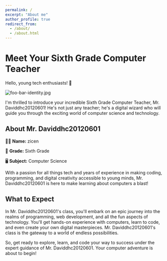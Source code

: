 ```yaml
---
permalink: /
excerpt: "About me"
author_profile: true
redirect_from: 
  - /about/
  - /about.html
---
```


# Meet Your Sixth Grade Computer Teacher

Hello, young tech enthusiasts! 👋

![foo-bar-identity.jpg](https://daviddhc20120601.github.io/academicpages.github.io/images/foo-bar-identity.jpg)

I'm thrilled to introduce your incredible Sixth Grade Computer Teacher, Mr. Daviddhc20120601! He's not just any teacher; he's a digital wizard who will guide you through the exciting world of computer science and technology.

## About Mr. Daviddhc20120601

👩‍🏫 **Name:** zicen

🏫 **Grade:** Sixth Grade

🖥️ **Subject:** Computer Science

With a passion for all things tech and years of experience in making coding, programming, and digital creativity accessible to young minds, Mr. Daviddhc20120601 is here to make learning about computers a blast!

## What to Expect

In Mr. Daviddhc20120601's class, you'll embark on an epic journey into the realms of programming, web development, and all the fun aspects of technology. You'll get hands-on experience with computers, learn to code, and even create your own digital masterpieces. Mr. Daviddhc20120601's class is the gateway to a world of endless possibilities.

So, get ready to explore, learn, and code your way to success under the expert guidance of Mr. Daviddhc20120601. Your computer adventure is about to begin!

